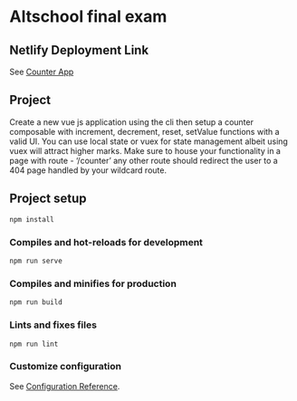 # Altschool final exam

## Netlify Deployment Link

See [Counter App](https://akandegbolahancounter.netlify.app/)

## Project

Create a new vue js application using the cli then setup a counter composable with increment, decrement, reset, setValue functions with a valid UI.
You can use local state or vuex for state management albeit using vuex will attract higher marks.
Make sure to house your functionality in a page with route - ‘/counter’ any other route should redirect the user to a 404 page handled by your wildcard route.

## Project setup

```
npm install
```

### Compiles and hot-reloads for development

```
npm run serve
```

### Compiles and minifies for production

```
npm run build
```

### Lints and fixes files

```
npm run lint
```

### Customize configuration

See [Configuration Reference](https://cli.vuejs.org/config/).
